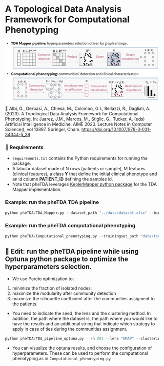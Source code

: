 # A Topological Data Analysis Framework for Computational Phenotyping 

![img1](figures/framework.png?raw=true)

:blue_book:
Albi, G., Gerbasi, A., Chiesa, M., Colombo, G.I., Bellazzi, R., Dagliati, A. (2023). A Topological Data Analysis Framework for Computational Phenotyping. In: Juarez, J.M., Marcos, M., Stiglic, G., Tucker, A. (eds) Artificial Intelligence in Medicine. AIME 2023. Lecture Notes in Computer Science(), vol 13897. Springer, Cham. https://doi.org/10.1007/978-3-031-34344-5_38 

### :wrench: Requirements
- ```requirements.txt``` contains the Python requirements for running the package.
- A tabular dataset made of N rows (patients or sample), M features (clinical features), a class **Y** that define the initial clinical phenotype and an id column **PATIENT_ID** defining the samples id.
- Note that pheTDA leverages [KeplerMapper python package](https://kepler-mapper.scikit-tda.org/en/latest/) for the TDA Mapper implementation.

### Example: run the pheTDA TDA pipeline
```python
python pheTDA/TDA_Mapper.py --dataset_path "../data/dataset.xlsx" --binary_class "Y" --patient_id "PATIENT_ID" --seed 203 --test_set_split_proportion 0.3 --continue_features ["Age","BMI"] --list_lens_functions ["PCA","tSNE","UMAP"] --n_dimension_projection 2 --perplexities list( np.arange(15,55,10)) --learning_rates list( np.arange(300,1000,300)) --n_iters list(np.array([1500])) --min_dists list(np.array([0.25,0.5,0.75,0.9])) --n_neighbors list( np.array([5,10,25,50,120,150,200])) --resolution  list( np.array([14, 16, 18, 20, 22])) --gain list( np.array([0.2, 0.3, 0.5, 0.6]))
``` 

### Example: run the pheTDA computational phenotyping
```python
python pheTDA/Computational_phenotyping.py --trainingset_path "data/trainingset.npy" --testset_path "data/testgset.npy" --binary_class "Y" '--id_paz' "PATIENT_ID" --distance_matrix_path "data/trainingset_distance_matrix.npy" --n_dimension_projection 2 --seed 203  --projection_lens umap.UMAP(n_components =2 , random_state= 203, n_neighbors= 50, min_dist=0.9) --resolution 18 --gain 0.5 --colormap "coolwarm" --community_detection_algorithm "Greedy modularity" --list_of_classifiers ["logistic regression","random forest","XGBoost"] --cv_split  5
``` 

## :dart: Edit: run the pheTDA pipeline while using Optuna python package to optimize the hyperparameters selection. 

- We use Pareto optimization to:
1) minimize the fraction of isolated nodes;
2) maximize the modularity after community detection
3) maximize the silhouette coefficient after the communities assigment to the patients.

- You need to indicate the seed, the lens and the clustering method. In addition, the path where the dataset is, the path where you would like to have the results and an additional string that indicate which strategy to apply in case of ties during the communities assignment.

```python
python pheTDA/TDA_pipeline_optuna.py --rn 203 --lens "UMAP" --clustering_method "DBSCAN" --dataset_path data/ --results_path results/optuna/ --ties_strategy "node size"
``` 

- You can visualize the optuna results, and choose the configuration of hyperparameters. These can be used to perform the computational phenotyping as in ```Computational_phenotyping.py```
